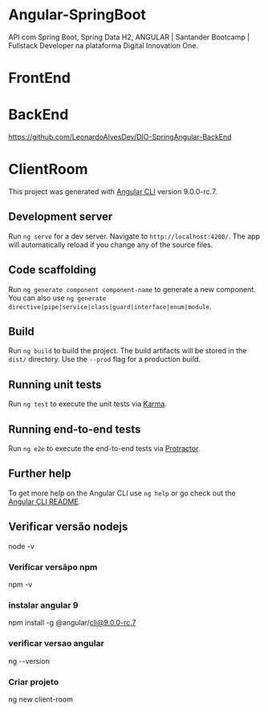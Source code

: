 # Angular-SpringBoot

API com Spring Boot, Spring Data H2, ANGULAR | Santander Bootcamp | Fullstack Developer na plataforma Digital Innovation One.

# FrontEnd



# BackEnd

https://github.com/LeonardoAlvesDev/DIO-SpringAngular-BackEnd

# ClientRoom

This project was generated with [Angular CLI](https://github.com/angular/angular-cli) version 9.0.0-rc.7.

## Development server

Run `ng serve` for a dev server. Navigate to `http://localhost:4200/`. The app will automatically reload if you change any of the source files.

## Code scaffolding

Run `ng generate component component-name` to generate a new component. You can also use `ng generate directive|pipe|service|class|guard|interface|enum|module`.

## Build

Run `ng build` to build the project. The build artifacts will be stored in the `dist/` directory. Use the `--prod` flag for a production build.

## Running unit tests

Run `ng test` to execute the unit tests via [Karma](https://karma-runner.github.io).

## Running end-to-end tests

Run `ng e2e` to execute the end-to-end tests via [Protractor](http://www.protractortest.org/).

## Further help

To get more help on the Angular CLI use `ng help` or go check out the [Angular CLI README](https://github.com/angular/angular-cli/blob/master/README.md).

## Verificar versão nodejs

node -v

### Verificar versãpo npm 

npm -v

### instalar angular 9

npm install -g @angular/cli@9.0.0-rc.7

### verificar versao angular

ng --version

### Criar projeto 

ng new client-room
